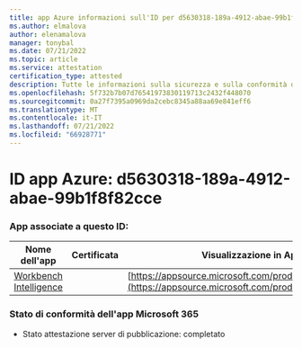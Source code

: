 ```yaml
---
title: app Azure informazioni sull'ID per d5630318-189a-4912-abae-99b1f8f82cce
ms.author: elmalova
author: elenamalova
manager: tonybal
ms.date: 07/21/2022
ms.topic: article
ms.service: attestation
certification_type: attested
description: Tutte le informazioni sulla sicurezza e sulla conformità disponibili per d5630318-189a-4912-abae-99b1f8f82cce.
ms.openlocfilehash: 5f732b7b07d76541973830119713c2432f448070
ms.sourcegitcommit: 0a27f7395a0969da2cebc8345a88aa69e841eff6
ms.translationtype: MT
ms.contentlocale: it-IT
ms.lasthandoff: 07/21/2022
ms.locfileid: "66928771"
---
```

# <a name="azure-app-id-d5630318-189a-4912-abae-99b1f8f82cce"></a>ID app Azure: d5630318-189a-4912-abae-99b1f8f82cce


### <a name="apps-associated-with-this-id"></a>App associate a questo ID:
| **Nome dell'app** | **Certificata** | **Visualizzazione in AppSource** |
|--------------|---------------|-----------------------|
| [Workbench Intelligence](../forward/WA200002705.md) |  | [https://appsource.microsoft.com/product/office/WA200002705](https://appsource.microsoft.com/product/office/WA200002705) |

### <a name="microsoft-365-app-compliance-status"></a>Stato di conformità dell'app Microsoft 365
- Stato attestazione server di pubblicazione: completato
